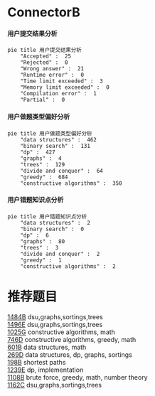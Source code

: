 # ConnectorB

<!-- tabs:start -->



#### **用户提交结果分析**

```mermaid
pie title 用户提交结果分析
    "Accepted" :  25
    "Rejected" :  0
    "Wrong answer" :  21
    "Runtime error" :  0
    "Time limit exceeded" :  3
    "Memory limit exceeded" :  0
    "Compilation error" :  1
    "Partial" :  0
```

#### **用户做题类型偏好分析**

```mermaid
pie title 用户做题类型偏好分析
    "data structures" :  462
    "binary search" :  131
    "dp" :  427
    "graphs" :  4
    "trees" :  129
    "divide and conquer" :  64
    "greedy" :  684
    "constructive algorithms" :  350
```
#### **用户错题知识点分析**

```mermaid
pie title 用户错题知识点分析
    "data structures" :  2
    "binary search" :  0
    "dp" :  6
    "graphs" :  80
    "trees" :  3
    "divide and conquer" :  2
    "greedy" :  1
    "constructive algorithms" :  2
```



<!-- tabs:end -->
# 推荐题目
[1484B](https://codeforces.com/contest/1484/problem/B)		dsu,graphs,sortings,trees		  
[1496E](https://codeforces.com/contest/1496/problem/E)		dsu,graphs,sortings,trees		  
[1025G](https://codeforces.com/contest/1025/problem/G)		constructive algorithms,
                        math		  
[746D](https://codeforces.com/contest/746/problem/D)		constructive algorithms,
                        greedy,
                        math		  
[601B](https://codeforces.com/contest/601/problem/B)		data structures,
                        math		  
[269D](https://codeforces.com/contest/269/problem/D)		data structures,
                        dp,
                        graphs,
                        sortings		  
[198B](https://codeforces.com/contest/198/problem/B)		shortest paths		  
[1239E](https://codeforces.com/contest/1239/problem/E)		dp,
                        implementation		  
[1108B](https://codeforces.com/contest/1108/problem/B)		brute force,
                        greedy,
                        math,
                        number theory		  
[1162C](https://codeforces.com/contest/1162/problem/C)		dsu,graphs,sortings,trees		  
